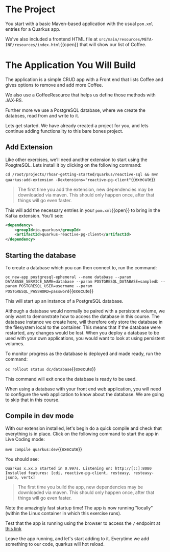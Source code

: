# The Project

You start with a basic Maven-based application with the usual `pom.xml` entries for a Quarkus app.

We've also included a frontend HTML file at `src/main/resources/META-INF/resources/index.html`{{open}} that will show our list of Coffee.

# The Application You Will Build

The application is a simple CRUD app with a Front end that lists Coffee and gives options to remove and add more Coffee. 

We also use a CoffeeResource that helps us define those methods with JAX-RS. 

Further more we use a PostgreSQL database, where we create the databses, read from and write to it. 

Lets get started. We have already created a project for you, and lets continue adding functionality to this bare bones project. 

## Add Extension

Like other exercises, we’ll need another extension to start using the PosgtreSQL. Lets install it by clicking on the following command:

`cd /root/projects/rhoar-getting-started/quarkus/reactive-sql &&
  mvn quarkus:add-extension -Dextensions="reactive-pg-client"`{{execute}}

> The first time you add the extension, new dependencies may be downloaded via maven. This should only happen once, after that things will go even faster.

This will add the necessary entries in your `pom.xml`{{open}} to bring in the Kafka extension. You'll see:

```xml
<dependency>
    <groupId>io.quarkus</groupId>
    <artifactId>quarkus-reactive-pg-client</artifactId>
</dependency>
```

## Starting the database
To create a database which you can then connect to, run the command:

``oc new-app postgresql-ephemeral --name database --param DATABASE_SERVICE_NAME=database --param POSTGRESQL_DATABASE=sampledb --param POSTGRESQL_USER=username --param POSTGRESQL_PASSWORD=password``{{execute}}

This will start up an instance of a PostgreSQL database.

Although a database would normally be paired with a persistent volume, we only want to demonstrate how to access the database in this course. The database instance we create here, will therefore only store the database in the filesystem local to the container. This means that if the database were restarted, any changes would be lost. When you deploy a database to be used with your own applications, you would want to look at using persistent volumes.

To monitor progress as the database is deployed and made ready, run the command:

``oc rollout status dc/database``{{execute}}

This command will exit once the database is ready to be used.

When using a database with your front end web application, you will need to configure the web application to know about the database. We are going to skip that in this course.

## Compile in dev mode

With our extension installed, let's begin do a quick compile and check that everything is in place. Click on the following command to start the app in Live Coding mode:

```mvn compile quarkus:dev```{{execute}}

You should see:

```console
Quarkus x.xx.x started in 0.997s. Listening on: http://[::]:8080
Installed features: [cdi, reactive-pg-client, resteasy, resteasy-jsonb, vertx]
```
> The first time you build the app, new dependencies may be downloaded via maven. This should only happen once, after that things will go even faster.

Note the amazingly fast startup time! The app is now running "locally" (within the Linux container in which this exercise runs).

Test that the app is running using the browser to access the `/` endpoint at [this link](https://[[HOST_SUBDOMAIN]]-8080-[[KATACODA_HOST]].environments.katacoda.com/)

Leave the app running, and let's start adding to it. Everytime we add something to our code, quarkus will hot reload.
